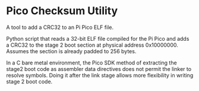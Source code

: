 # Pico Checksum Utility
 A tool to add a CRC32 to an Pi Pico ELF file.

Python script that reads a 32-bit ELF file compiled for the Pi Pico and adds a CRC32 to the stage 2 boot section at physical address 0x10000000.  Assumes the section is already padded to 256 bytes.

In a C bare metal environment, the Pico SDK method of extracting the stage2 boot code as assembler data directives does not permit the linker to resolve symbols. Doing it after the link stage allows more flexibility in writing stage 2 boot code.
